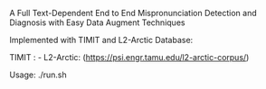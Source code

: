 A Full Text-Dependent End to End Mispronunciation Detection and Diagnosis with Easy Data Augment Techniques


Implemented with TIMIT and L2-Arctic Database:

TIMIT :  -
L2-Arctic: (https://psi.engr.tamu.edu/l2-arctic-corpus/)


Usage: ./run.sh 
